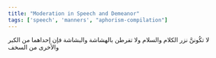 ```yaml
---
title: "Moderation in Speech and Demeanor"
tags: ['speech', 'manners', "aphorism-compilation"]
---
```


 لا تكُوننَّ نزر الكلام والسلام ولا تفرطن بالهشاشة والبشاشة فإن إحداهما من الكبر والأخرى من السخف
